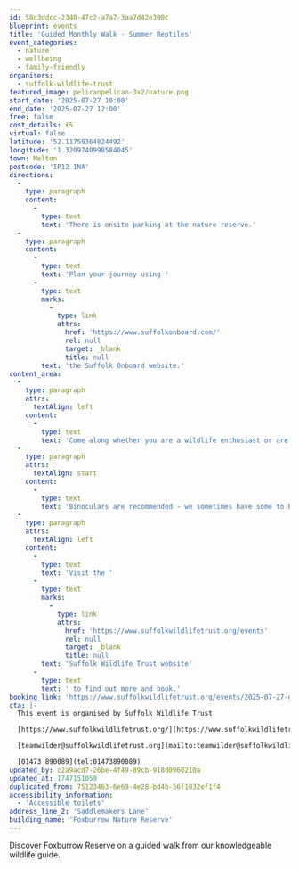 ```yaml
---
id: 58c3ddcc-2340-47c2-a7a7-3aa7d42e300c
blueprint: events
title: 'Guided Monthly Walk - Summer Reptiles'
event_categories:
  - nature
  - wellbeing
  - family-friendly
organisers:
  - suffolk-wildlife-trust
featured_image: pelicanpelican-3x2/nature.png
start_date: '2025-07-27 10:00'
end_date: '2025-07-27 12:00'
free: false
cost_details: £5
virtual: false
latitude: '52.11759364824492'
longitude: '1.3209740998584045'
town: Melton
postcode: 'IP12 1NA'
directions:
  -
    type: paragraph
    content:
      -
        type: text
        text: 'There is onsite parking at the nature reserve.'
  -
    type: paragraph
    content:
      -
        type: text
        text: 'Plan your journey using '
      -
        type: text
        marks:
          -
            type: link
            attrs:
              href: 'https://www.suffolkonboard.com/'
              rel: null
              target: _blank
              title: null
        text: 'the Suffolk Onboard website.'
content_area:
  -
    type: paragraph
    attrs:
      textAlign: left
    content:
      -
        type: text
        text: 'Come along whether you are a wildlife enthusiast or are looking to improve your ID skills, everyone of all ages is welcome. We shall be exploring predominantly our red route which is a grass path and can be muddy in places. This trail is also exposed in some areas and can be quite hot during the summer months or windy/wet at other times so please dress for the outdoors.'
  -
    type: paragraph
    attrs:
      textAlign: start
    content:
      -
        type: text
        text: 'Binoculars are recommended - we sometimes have some to borrow.'
  -
    type: paragraph
    attrs:
      textAlign: left
    content:
      -
        type: text
        text: 'Visit the '
      -
        type: text
        marks:
          -
            type: link
            attrs:
              href: 'https://www.suffolkwildlifetrust.org/events'
              rel: null
              target: _blank
              title: null
        text: 'Suffolk Wildlife Trust website'
      -
        type: text
        text: ' to find out more and book.'
booking_link: 'https://www.suffolkwildlifetrust.org/events/2025-07-27-guided-monthly-walk-summer-reptiles'
cta: |-
  This event is organised by Suffolk Wildlife Trust

  [https://www.suffolkwildlifetrust.org/](https://www.suffolkwildlifetrust.org/)

  [teamwilder@suffolkwildlifetrust.org](mailto:teamwilder@suffolkwildlifetrust.org)

  [01473 890089](tel:01473890089)
updated_by: c2a9acd7-26be-4f49-89cb-918d0960210a
updated_at: 1747151059
duplicated_from: 75123463-6e69-4e28-bd4b-56f1032ef1f4
accessibility_information:
  - 'Accessible toilets'
address_line_2: 'Saddlemakers Lane'
building_name: 'Foxburrow Nature Reserve'
---
```

Discover Foxburrow Reserve on a guided walk from our knowledgeable wildlife guide.